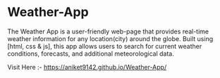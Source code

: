# Weather-App
The Weather App is a user-friendly web-page that provides real-time weather information for any location(city) around the globe. Built using [html, css &amp; js], this app allows users to search for current weather conditions, forecasts, and additional meteorological data.

Visit Here :- https://aniket9142.github.io/Weather-App/

